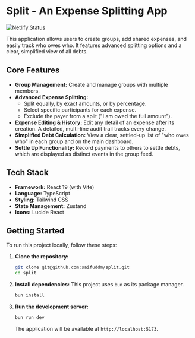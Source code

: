 # Split - An Expense Splitting App

[![Netlify Status](https://api.netlify.com/api/v1/badges/dac858dd-2089-42eb-879d-eb02f21b90a3/deploy-status?branch=main)](https://app.netlify.com/projects/split-saifuddm/deploys)

This application allows users to create groups, add shared expenses, and easily track who owes who. It features advanced splitting options and a clear, simplified view of all debts.

## Core Features

-   **Group Management:** Create and manage groups with multiple members.
-   **Advanced Expense Splitting:**
    -   Split equally, by exact amounts, or by percentage.
    -   Select specific participants for each expense.
    -   Exclude the payer from a split ("I am owed the full amount").
-   **Expense Editing & History:** Edit any detail of an expense after its creation. A detailed, multi-line audit trail tracks every change.
-   **Simplified Debt Calculation:** View a clear, settled-up list of "who owes who" in each group and on the main dashboard.
-   **Settle Up Functionality:** Record payments to others to settle debts, which are displayed as distinct events in the group feed.

## Tech Stack

-   **Framework:** React 19 (with Vite)
-   **Language:** TypeScript
-   **Styling:** Tailwind CSS
-   **State Management:** Zustand
-   **Icons:** Lucide React

## Getting Started

To run this project locally, follow these steps:

1.  **Clone the repository:**
    ```sh
    git clone git@github.com:saifuddm/split.git
    cd split
    ```
2.  **Install dependencies:**
    This project uses `bun` as its package manager.
    ```sh
    bun install
    ```
3.  **Run the development server:**
    ```sh
    bun run dev
    ```
    The application will be available at `http://localhost:5173`.